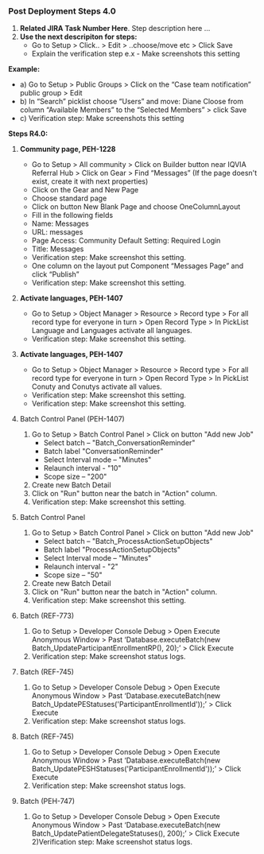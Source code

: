 ### Post Deployment Steps 4.0

1) **Related JIRA Task Number Here**. Step description here ... 
2) **Use the next descripiton for steps:**
      * Go to Setup > Click.. > Edit > ..choose/move etc > Click Save
      * Explain the verification step e.x - Make screenshots this setting

 **Example:** 
* a)  Go to Setup > Public  Groups > Click on the “Case team notification” public group > Edit 
* b)  In “Search” picklist choose “Users” and move: Diane Cloose from column “Available Members” to the “Selected Members” > click Save
* c)  Verification step: Make screenshots this setting

**Steps R4.0:**
1) **Community page, PEH-1228**
     * Go to Setup > All community > Click on Builder button near IQVIA Referral Hub > Click on Gear > Find “Messages” (If the page doesn't exist, create it with next properties)
     * Click on the Gear and New Page
     * Choose standard page
     * Click on button New Blank Page and choose OneColumnLayout
     * Fill in the following fields
     * Name: Messages
     * URL: messages
     * Page Access: Community Default Setting: Required Login
     * Title: Messages
     * Verification step: Make screenshot this setting.
     * One column on the layout put Component “Messages Page” and click “Publish”
     * Verification step: Make screenshot this setting.

2) **Activate languages, PEH-1407**
     * Go to Setup > Object Manager > Resource > Record type > For all record type for everyone in turn > Open Record Type > In PickList Language and Languages activate all languages.
     * Verification step: Make screenshot this setting.
     
3) **Activate languages, PEH-1407**
     * Go to Setup > Object Manager > Resource > Record type > For all record type for everyone in turn > Open Record Type > In PickList Conuty and Conutys activate all values.
     * Verification step: Make screenshot this setting.
     * Verification step: Make screenshot this setting.
     
4) Batch Control Panel (PEH-1407)
    1) Go to Setup > Batch Control Panel > Click on button "Add new Job"
        - Select batch – "Batch_ConversationReminder" 
        - Batch label "ConversationReminder" 
        - Select Interval mode – "Minutes" 
        - Relaunch interval - "10" 
        - Scope size – "200" 
    2) Create new Batch Detail
    3) Click on "Run" button near the batch in "Action" column.
    3) Verification step: Make screenshot this setting.
    
5) Batch Control Panel 
    1) Go to Setup > Batch Control Panel > Click on button "Add new Job"
        - Select batch – "Batch_ProcessActionSetupObjects" 
        - Batch label "ProcessActionSetupObjects" 
        - Select Interval mode – "Minutes" 
        - Relaunch interval - "2" 
        - Scope size – "50" 
    2) Create new Batch Detail
    3) Click on "Run" button near the batch in "Action" column.
    3) Verification step: Make screenshot this setting.
    
6) Batch (REF-773)
    1) Go to Setup > Developer Console Debug > Open Execute Anonymous Window > Past ‘Database.executeBatch(new Batch_UpdateParticipantEnrollmentRP(), 20);’ > Click Execute
    2) Verification step: Make screenshot status logs.
    
7) Batch (REF-745)
    1) Go to Setup > Developer Console Debug > Open Execute Anonymous Window > Past ‘Database.executeBatch(new Batch_UpdatePEStatuses('ParticipantEnrollmentId'));’ > Click Execute
    2) Verification step: Make screenshot status logs.
    
8) Batch (REF-745)
    1) Go to Setup > Developer Console Debug > Open Execute Anonymous Window > Past ‘Database.executeBatch(new Batch_UpdatePESHStatuses('ParticipantEnrollmentId'));’ > Click Execute
    2) Verification step: Make screenshot status logs.

9) Batch (PEH-747)
    1) Go to Setup > Developer Console Debug > Open Execute Anonymous Window > Past ‘Database.executeBatch(new Batch_UpdatePatientDelegateStatuses(), 200);’ > Click Execute
    2)Verification step: Make screenshot status logs.

